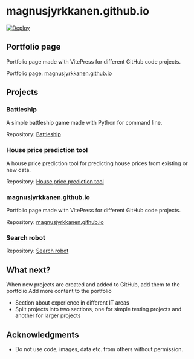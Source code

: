 # magnusjyrkkanen.github.io

[![Deploy](https://github.com/magnusjyrkkanen/magnusjyrkkanen.github.io/actions/workflows/main.yml/badge.svg)](https://github.com/magnusjyrkkanen/magnusjyrkkanen.github.io/actions/workflows/main.yml)

## Portfolio page

Portfolio page made with VitePress for different GitHub code projects.

Portfolio page: [magnusjyrkkanen.github.io](https://magnusjyrkkanen.github.io/)

## Projects

### Battleship

A simple battleship game made with Python for command line.

Repository: [Battleship](https://github.com/magnusjyrkkanen/battleship)

### House price prediction tool

A house price prediction tool for predicting house prices from existing or new data.

Repository: [House price prediction tool](https://github.com/magnusjyrkkanen/house_price_prediction_tool)

### magnusjyrkkanen.github.io

Portfolio page made with VitePress for different GitHub code projects.

Repository: [magnusjyrkkanen.github.io](https://github.com/magnusjyrkkanen/magnusjyrkkanen.github.io)

### Search robot

Repository: [Search robot](https://github.com/magnusjyrkkanen/search-robot)

## What next?

When new projects are created and added to GitHub, add them to the portfolio
Add more content to the portfolio
* Section about experience in different IT areas
* Split projects into two sections, one for simple testing projects and another for larger projects

## Acknowledgments

* Do not use code, images, data etc. from others without permission.
